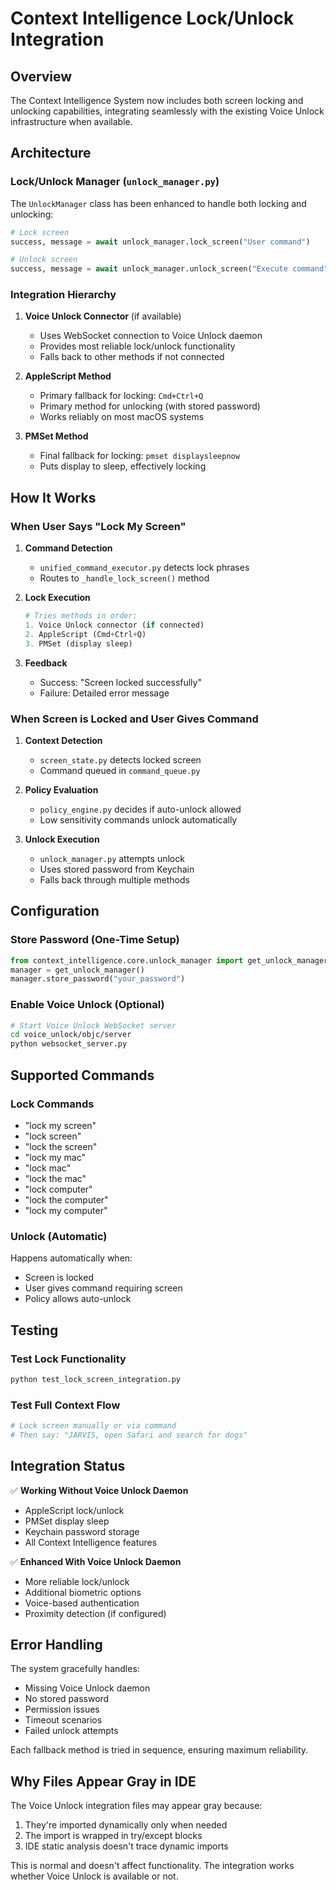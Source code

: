 # Context Intelligence Lock/Unlock Integration

## Overview

The Context Intelligence System now includes both screen locking and unlocking capabilities, integrating seamlessly with the existing Voice Unlock infrastructure when available.

## Architecture

### Lock/Unlock Manager (`unlock_manager.py`)
The `UnlockManager` class has been enhanced to handle both locking and unlocking:

```python
# Lock screen
success, message = await unlock_manager.lock_screen("User command")

# Unlock screen 
success, message = await unlock_manager.unlock_screen("Execute command", context)
```

### Integration Hierarchy

1. **Voice Unlock Connector** (if available)
   - Uses WebSocket connection to Voice Unlock daemon
   - Provides most reliable lock/unlock functionality
   - Falls back to other methods if not connected

2. **AppleScript Method**
   - Primary fallback for locking: `Cmd+Ctrl+Q`
   - Primary method for unlocking (with stored password)
   - Works reliably on most macOS systems

3. **PMSet Method** 
   - Final fallback for locking: `pmset displaysleepnow`
   - Puts display to sleep, effectively locking

## How It Works

### When User Says "Lock My Screen"

1. **Command Detection**
   - `unified_command_executor.py` detects lock phrases
   - Routes to `_handle_lock_screen()` method

2. **Lock Execution**
   ```python
   # Tries methods in order:
   1. Voice Unlock connector (if connected)
   2. AppleScript (Cmd+Ctrl+Q)
   3. PMSet (display sleep)
   ```

3. **Feedback**
   - Success: "Screen locked successfully"
   - Failure: Detailed error message

### When Screen is Locked and User Gives Command

1. **Context Detection**
   - `screen_state.py` detects locked screen
   - Command queued in `command_queue.py`

2. **Policy Evaluation**
   - `policy_engine.py` decides if auto-unlock allowed
   - Low sensitivity commands unlock automatically

3. **Unlock Execution**
   - `unlock_manager.py` attempts unlock
   - Uses stored password from Keychain
   - Falls back through multiple methods

## Configuration

### Store Password (One-Time Setup)
```python
from context_intelligence.core.unlock_manager import get_unlock_manager
manager = get_unlock_manager()
manager.store_password("your_password")
```

### Enable Voice Unlock (Optional)
```bash
# Start Voice Unlock WebSocket server
cd voice_unlock/objc/server
python websocket_server.py
```

## Supported Commands

### Lock Commands
- "lock my screen"
- "lock screen"
- "lock the screen"
- "lock my mac"
- "lock mac"
- "lock the mac"
- "lock computer"
- "lock the computer"
- "lock my computer"

### Unlock (Automatic)
Happens automatically when:
- Screen is locked
- User gives command requiring screen
- Policy allows auto-unlock

## Testing

### Test Lock Functionality
```bash
python test_lock_screen_integration.py
```

### Test Full Context Flow
```bash
# Lock screen manually or via command
# Then say: "JARVIS, open Safari and search for dogs"
```

## Integration Status

✅ **Working Without Voice Unlock Daemon**
- AppleScript lock/unlock
- PMSet display sleep
- Keychain password storage
- All Context Intelligence features

✅ **Enhanced With Voice Unlock Daemon**
- More reliable lock/unlock
- Additional biometric options
- Voice-based authentication
- Proximity detection (if configured)

## Error Handling

The system gracefully handles:
- Missing Voice Unlock daemon
- No stored password
- Permission issues
- Timeout scenarios
- Failed unlock attempts

Each fallback method is tried in sequence, ensuring maximum reliability.

## Why Files Appear Gray in IDE

The Voice Unlock integration files may appear gray because:
1. They're imported dynamically only when needed
2. The import is wrapped in try/except blocks
3. IDE static analysis doesn't trace dynamic imports

This is normal and doesn't affect functionality. The integration works whether Voice Unlock is available or not.